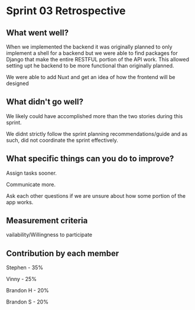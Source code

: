 # Sprint 03 Retrospective

## What went well? 

When we implemented the backend it was originally planned to only implement a shell for a backend but we were able to find packages for Django that make the entire RESTFUL portion of the API work. This allowed setting upt he backend to be more functional than originally planned. 

We were able to add Nuxt and get an idea of how the frontend will be designed

## What didn't go well?

We likely could have accomplished more than the two stories during this sprint.  

We didnt strictly follow the sprint planning recommendations/guide and as such, did not coordinate the sprint effectively. 

## What specific things can you do to improve?

Assign tasks sooner. 

Communicate more.

Ask each other questions if we are unsure about how some portion of the app works. 

## Measurement criteria

vailability/Willingness to participate

## Contribution by each member

Stephen - 35%

Vinny - 25%

Brandon H - 20%

Brandon S - 20%

